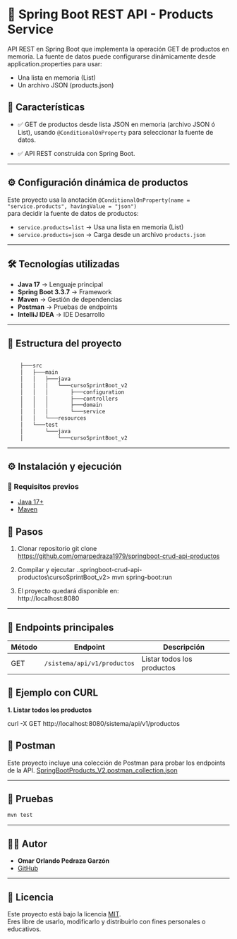 
# 🚀 Spring Boot REST API - Products Service

API REST en Spring Boot que implementa la operación GET de productos en memoria.
La fuente de datos puede configurarse dinámicamente desde application.properties para usar:

- Una lista en memoria (List<Product>)
- Un archivo JSON (products.json)


## 📌 Características
- ✅ GET de productos desde lista JSON en memoria (archivo JSON ó List<Product>), 
     usando `@ConditionalOnProperty` para seleccionar la fuente de datos.

- ✅ API REST construida con Spring Boot.

---

## ⚙️ Configuración dinámica de productos

Este proyecto usa la anotación 
`@ConditionalOnProperty(name = "service.products", havingValue = "json")`  
para decidir la fuente de datos de productos:

- `service.products=list` → Usa una lista en memoria (List<Product>)
- `service.products=json` → Carga desde un archivo `products.json`

---
## 🛠️ Tecnologías utilizadas
- **Java 17** → Lenguaje principal  
- **Spring Boot 3.3.7** → Framework  
- **Maven** → Gestión de dependencias  
- **Postman** → Pruebas de endpoints
- **IntelliJ IDEA** → IDE Desarrollo

---

## 📂 Estructura del proyecto
```bash

    ├───src
    │   ├───main
    │   │   ├───java
    │   │   │   └───cursoSprintBoot_v2
    │   │   │       ├───configuration
    │   │   │       ├───controllers
    │   │   │       ├───domain
    │   │   │       └───service
    │   │   └───resources
    │   └───test
    │       └───java
    │           └───cursoSprintBoot_v2


```
---

## ⚙️ Instalación y ejecución
### 🔹 Requisitos previos

- [Java 17+](https://adoptium.net/)
- [Maven](https://maven.apache.org/)


## 🔹 Pasos

1. Clonar repositorio
git clone https://github.com/omarpedraza1979/springboot-crud-api-productos

2. Compilar y ejecutar
 ..springboot-crud-api-productos\cursoSprintBoot_v2> mvn spring-boot:run

3. El proyecto quedará disponible en:  
http://localhost:8080

---

## 📌 Endpoints principales

| Método | Endpoint                              | Descripción                        |
|--------|---------------------------------------|------------------------------------|
| GET    | `/sistema/api/v1/productos`           | Listar todos los productos         |


## 🧪 Ejemplo con CURL

**1. Listar todos los productos**

 curl -X GET http://localhost:8080/sistema/api/v1/productos


## 🧪 Postman
Este proyecto incluye una colección de Postman para probar los endpoints de la API. 
[SpringBootProducts_V2.postman_collection.json](./SpringBootProducts_V2.postman_collection.json)

---
## 🧪 Pruebas
```bash
mvn test
```
---

## 👨‍💻 Autor
- **Omar Orlando Pedraza Garzón**
- [GitHub](https://github.com/omarpedraza1979)
---


## 📜 Licencia
Este proyecto está bajo la licencia [MIT](LICENSE).  
Eres libre de usarlo, modificarlo y distribuirlo con fines personales o educativos.
